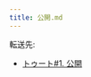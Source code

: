 ```yaml
---
title: 公開.md
---
```

<div>

転送先:

-   [トゥート#1. 公開](/%E3%83%88%E3%82%A5%E3%83%BC%E3%83%88#1._.E5.85.AC.E9.96.8B "トゥート")

</div>

<div>

</div>
